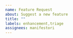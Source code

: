 ```yaml
---
name: Feature Request
about: Suggest a new feature
title: ""
labels: enhancement,triage
assignees: manifestori
---
```


<!--

Describe in detail what feature do you want to see in this tool.
Give examples or usecases if possible.

Please, search if this wasn't proposed before, and if this is more like an idea
than a simple feature request, contact us :)

-->
